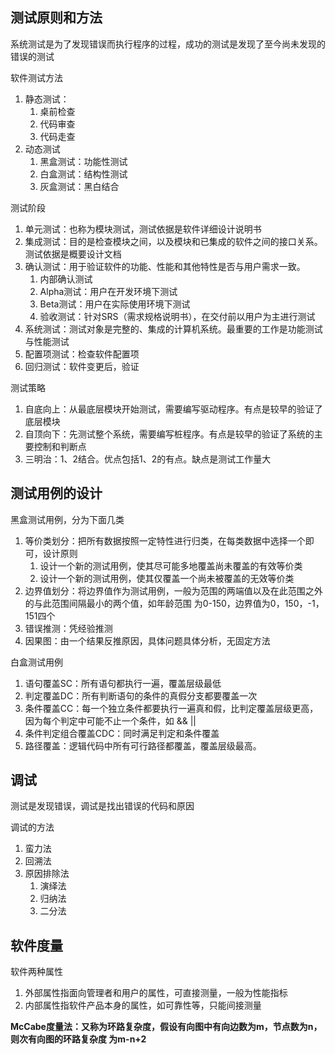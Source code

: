 ## 测试原则和方法
系统测试是为了发现错误而执行程序的过程，成功的测试是发现了至今尚未发现的错误的测试

软件测试方法
1. 静态测试：
   1. 桌前检查
   2. 代码审查
   3. 代码走查
2. 动态测试
   1. 黑盒测试：功能性测试
   2. 白盒测试：结构性测试
   3. 灰盒测试：黑白结合

测试阶段
1. 单元测试：也称为模块测试，测试依据是软件详细设计说明书
2. 集成测试：目的是检查模块之间，以及模块和已集成的软件之间的接口关系。测试依据是概要设计文档
3. 确认测试：用于验证软件的功能、性能和其他特性是否与用户需求一致。
   1. 内部确认测试
   2. Alpha测试：用户在开发环境下测试
   3. Beta测试：用户在实际使用环境下测试
   4. 验收测试：针对SRS（需求规格说明书），在交付前以用户为主进行测试
4. 系统测试：测试对象是完整的、集成的计算机系统。最重要的工作是功能测试与性能测试
5. 配置项测试：检查软件配置项
6. 回归测试：软件变更后，验证

测试策略
1. 自底向上：从最底层模块开始测试，需要编写驱动程序。有点是较早的验证了底层模块
2. 自顶向下：先测试整个系统，需要编写桩程序。有点是较早的验证了系统的主要控制和判断点
3. 三明治：1、2结合。优点包括1、2的有点。缺点是测试工作量大

## 测试用例的设计
黑盒测试用例，分为下面几类
1. 等价类划分：把所有数据按照一定特性进行归类，在每类数据中选择一个即可，设计原则
   1. 设计一个新的测试用例，使其尽可能多地覆盖尚未覆盖的有效等价类
   2. 设计一个新的测试用例，使其仅覆盖一个尚未被覆盖的无效等价类
2. 边界值划分：将边界值作为测试用例，一般为范围的两端值以及在此范围之外的与此范围间隔最小的两个值，如年龄范围
为0-150，边界值为0，150，-1，151四个
3. 错误推测：凭经验推测
4. 因果图：由一个结果反推原因，具体问题具体分析，无固定方法

白盒测试用例
1. 语句覆盖SC：所有语句都执行一遍，覆盖层级最低
2. 判定覆盖DC：所有判断语句的条件的真假分支都要覆盖一次
3. 条件覆盖CC：每一个独立条件都要执行一遍真和假，比判定覆盖层级更高，因为每个判定中可能不止一个条件，如 && ||
4. 条件判定组合覆盖CDC：同时满足判定和条件覆盖
5. 路径覆盖：逻辑代码中所有可行路径都覆盖，覆盖层级最高。

## 调试
测试是发现错误，调试是找出错误的代码和原因

调试的方法
1. 蛮力法
2. 回溯法
3. 原因排除法
   1. 演绎法
   2. 归纳法
   3. 二分法

## 软件度量
软件两种属性
1. 外部属性指面向管理者和用户的属性，可直接测量，一般为性能指标
2. 内部属性指软件产品本身的属性，如可靠性等，只能间接测量

**McCabe度量法：又称为环路复杂度，假设有向图中有向边数为m，节点数为n，则次有向图的环路复杂度
为m-n+2**

